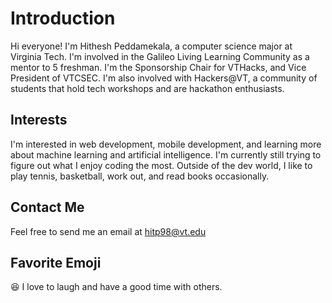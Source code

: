 # Introduction
Hi everyone! I'm Hithesh Peddamekala, a computer science major at Virginia Tech. I'm involved in the Galileo Living Learning Community as a mentor to 5 freshman. I'm the Sponsorship Chair for VTHacks, and Vice President of VTCSEC. I'm also involved with Hackers@VT, a community of students that hold tech workshops and are hackathon enthusiasts.
## Interests
I'm interested in web development, mobile development, and learning more about machine learning and artificial intelligence. I'm currently still trying to figure out what I enjoy coding the most. Outside of the dev world, I like to play tennis, basketball, work out, and read books occasionally.
## Contact Me
Feel free to send me an email at hitp98@vt.edu
## Favorite Emoji
:laughing: I love to laugh and have a good time with others.
